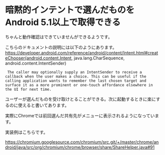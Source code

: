 # 暗黙的インテントで選んだものをAndroid 5.1以上で取得できる
ちゃんと動作確認はできていませんができるようです。    


こちらのドキュメントの説明には以下のようにあります。  
https://developer.android.com/reference/android/content/Intent.html#createChooser(android.content.Intent, java.lang.CharSequence, android.content.IntentSender)

     The caller may optionally supply an IntentSender to receive a callback when the user makes a choice. This can be useful if the calling application wants to remember the last chosen target and surface it as a more prominent or one-touch affordance elsewhere in the UI for next time.   

ユーザーが選んだものを受け取けとることができる。次に起動するときに楽にするのに使えると書いてあります。    

実際にChromeでは前回選んだ共有先がメニューに表示されるようになっています。   
   

実装例はこちらです。  

https://chromium.googlesource.com/chromium/src.git/+/master/chrome/android/java/src/org/chromium/chrome/browser/share/ShareHelper.java#91
